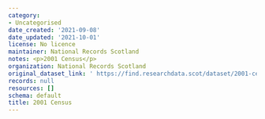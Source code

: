 ```yaml
---
category:
- Uncategorised
date_created: '2021-09-08'
date_updated: '2021-10-01'
license: No licence
maintainer: National Records Scotland
notes: <p>2001 Census</p>
organization: National Records Scotland
original_dataset_link: ' https://find.researchdata.scot/dataset/2001-census'
records: null
resources: []
schema: default
title: 2001 Census
---
```

